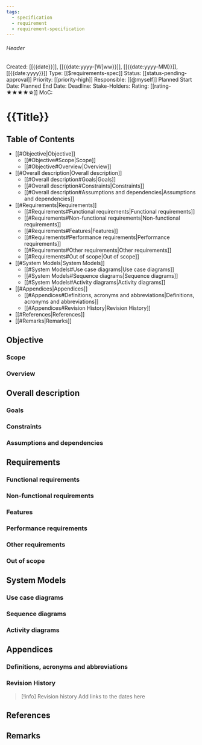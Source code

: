 ```yaml
---
tags:
  - specification
  - requirement
  - requirement-specification
---
```

###### Header
Created: [[{{date}}]], [[{{date:yyyy-[W]ww}}]], [[{{date:yyyy-MM}}]], [[{{date:yyyy}}]]
Type: [[$requirements-spec]]
Status: [[status-pending-approval]]
Priority: [[priority-high]]
Responsible: [[@myself]]
Planned Start Date: 
Planned End Date: 
Deadline: 
Stake-Holders: 
Rating: [[rating-★★★★☆]]
MoC: 
# {{Title}}

## Table of Contents

- [[#Objective|Objective]]
	- [[#Objective#Scope|Scope]]
	- [[#Objective#Overview|Overview]]
- [[#Overall description|Overall description]]
	- [[#Overall description#Goals|Goals]]
	- [[#Overall description#Constraints|Constraints]]
	- [[#Overall description#Assumptions and dependencies|Assumptions and dependencies]]
- [[#Requirements|Requirements]]
	- [[#Requirements#Functional requirements|Functional requirements]]
	- [[#Requirements#Non-functional requirements|Non-functional requirements]]
	- [[#Requirements#Features|Features]]
	- [[#Requirements#Performance requirements|Performance requirements]]
	- [[#Requirements#Other requirements|Other requirements]]
	- [[#Requirements#Out of scope|Out of scope]]
- [[#System Models|System Models]]
	- [[#System Models#Use case diagrams|Use case diagrams]]
	- [[#System Models#Sequence diagrams|Sequence diagrams]]
	- [[#System Models#Activity diagrams|Activity diagrams]]
- [[#Appendices|Appendices]]
	- [[#Appendices#Definitions, acronyms and abbreviations|Definitions, acronyms and abbreviations]]
	- [[#Appendices#Revision History|Revision History]]
- [[#References|References]]
- [[#Remarks|Remarks]]

## Objective



### Scope



### Overview



## Overall description



### Goals



### Constraints



### Assumptions and dependencies



## Requirements



### Functional requirements



### Non-functional requirements



### Features



### Performance requirements



### Other requirements



### Out of scope



## System Models



### Use case diagrams



### Sequence diagrams



### Activity diagrams



## Appendices



### Definitions, acronyms and abbreviations



### Revision History

> [!info] Revision history
> Add links to the dates here

## References



## Remarks